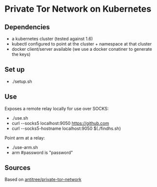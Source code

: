 # Private Tor Network on Kubernetes

## Dependencies

- a kubernetes cluster (tested against 1.6)
- kubectl configured to point at the cluster + namespace at that cluster
- docker client/server available (we use a docker conatiner to generate the keys)

## Set up

- ./setup.sh 

## Use

Exposes a remote relay locally for use over SOCKS:

- ./use.sh
- curl --socks5 localhost:9050 https://github.com
- curl --socks5-hostname localhost:9050 $(./findhs.sh)

Point arm at a relay:

- ./use-arm.sh
- arm #password is "password"

## Sources

Based on [antitree/private-tor-network](https://github.com/antitree/private-tor-network)
